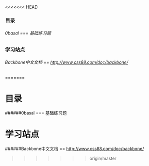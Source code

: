 <<<<<<< HEAD
### 目录
###### 0basal === 基础练习题
### 学习站点
###### Backbone中文文档 ==  http://www.css88.com/doc/backbone/
=======
# 目录
######0basal === 基础练习题
# 学习站点
######Backbone中文文档 ==  http://www.css88.com/doc/backbone/
>>>>>>> origin/master
